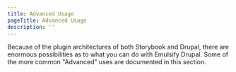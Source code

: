```yaml
---
title: Advanced Usage
pageTitle: Advanced Usage
description: ''
---
```


Because of the plugin architectures of both Storybook and Drupal, there are enormous possibilities as to what you can do with Emulsify Drupal. Some of the more common "Advanced" uses are documented in this section.
